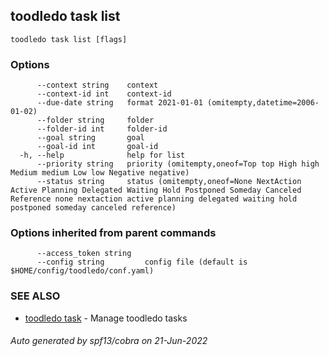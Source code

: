 ## toodledo task list



```
toodledo task list [flags]
```

### Options

```
      --context string    context
      --context-id int    context-id
      --due-date string   format 2021-01-01 (omitempty,datetime=2006-01-02)
      --folder string     folder
      --folder-id int     folder-id
      --goal string       goal
      --goal-id int       goal-id
  -h, --help              help for list
      --priority string   priority (omitempty,oneof=Top top High high Medium medium Low low Negative negative)
      --status string     status (omitempty,oneof=None NextAction Active Planning Delegated Waiting Hold Postponed Someday Canceled Reference none nextaction active planning delegated waiting hold postponed someday canceled reference)
```

### Options inherited from parent commands

```
      --access_token string   
      --config string         config file (default is $HOME/config/toodledo/conf.yaml)
```

### SEE ALSO

* [toodledo task](toodledo_task.md)	 - Manage toodledo tasks

###### Auto generated by spf13/cobra on 21-Jun-2022
